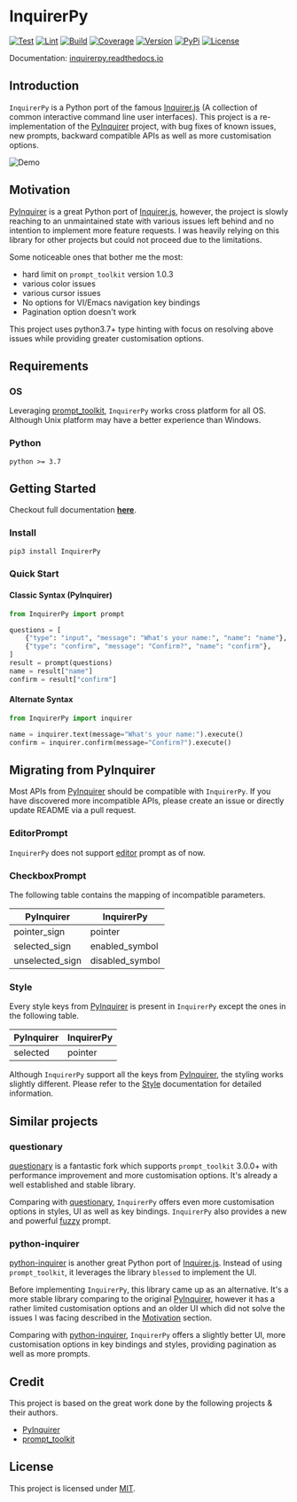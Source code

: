 # InquirerPy

[![Test](https://github.com/kazhala/InquirerPy/workflows/Test/badge.svg)](https://github.com/kazhala/InquirerPy/actions?query=workflow%3ATest)
[![Lint](https://github.com/kazhala/InquirerPy/workflows/Lint/badge.svg)](https://github.com/kazhala/InquirerPy/actions?query=workflow%3ALint)
[![Build](https://codebuild.ap-southeast-2.amazonaws.com/badges?uuid=eyJlbmNyeXB0ZWREYXRhIjoiUUYyRUIxOXBWZ0hKcUhrbXplQklMemRsTVBxbUk3bFlTdldnRGpxeEpQSXJidEtmVEVzbVNCTE1UR3VoRSt2N0NQV0VaUXlCUzNackFBNzRVUFBBS1FnPSIsIml2UGFyYW1ldGVyU3BlYyI6IloxREtFeWY4WkhxV0NFWU0iLCJtYXRlcmlhbFNldFNlcmlhbCI6MX0%3D&branch=master)](https://ap-southeast-2.console.aws.amazon.com/codesuite/codebuild/378756445655/projects/InquirerPy/history?region=ap-southeast-2&builds-meta=eyJmIjp7InRleHQiOiIifSwicyI6e30sIm4iOjIwLCJpIjowfQ)
[![Coverage](https://img.shields.io/coveralls/github/kazhala/InquirerPy?logo=coveralls)](https://coveralls.io/github/kazhala/InquirerPy?branch=master)
[![Version](https://img.shields.io/pypi/pyversions/InquirerPy)](https://pypi.org/project/InquirerPy/)
[![PyPi](https://img.shields.io/pypi/v/InquirerPy)](https://pypi.org/project/InquirerPy/)
[![License](https://img.shields.io/pypi/l/InquirerPy)](https://github.com/kazhala/InquirerPy/blob/master/LICENSE)

Documentation: [inquirerpy.readthedocs.io](https://inquirerpy.readthedocs.io/)

<!-- start intro -->

## Introduction

`InquirerPy` is a Python port of the famous [Inquirer.js](https://github.com/SBoudrias/Inquirer.js/) (A collection of common interactive command line user interfaces).
This project is a re-implementation of the [PyInquirer](https://github.com/CITGuru/PyInquirer) project, with bug fixes of known issues, new prompts, backward compatible APIs
as well as more customisation options.

<!-- end intro -->

![Demo](https://github.com/kazhala/gif/blob/master/InquirerPy-demo.gif)

## Motivation

[PyInquirer](https://github.com/CITGuru/PyInquirer) is a great Python port of [Inquirer.js](https://github.com/SBoudrias/Inquirer.js/), however, the project is slowly reaching
to an unmaintained state with various issues left behind and no intention to implement more feature requests. I was heavily relying on this library for other projects but
could not proceed due to the limitations.

Some noticeable ones that bother me the most:

- hard limit on `prompt_toolkit` version 1.0.3
- various color issues
- various cursor issues
- No options for VI/Emacs navigation key bindings
- Pagination option doesn't work

This project uses python3.7+ type hinting with focus on resolving above issues while providing greater customisation options.

## Requirements

### OS

Leveraging [prompt_toolkit](https://github.com/prompt-toolkit/python-prompt-toolkit), `InquirerPy` works cross platform for all OS. Although Unix platform may have a better experience than Windows.

### Python

```
python >= 3.7
```

## Getting Started

Checkout full documentation **[here](https://inquirerpy.readthedocs.io/)**.

### Install

```sh
pip3 install InquirerPy
```

### Quick Start

#### Classic Syntax (PyInquirer)

```python
from InquirerPy import prompt

questions = [
    {"type": "input", "message": "What's your name:", "name": "name"},
    {"type": "confirm", "message": "Confirm?", "name": "confirm"},
]
result = prompt(questions)
name = result["name"]
confirm = result["confirm"]
```

#### Alternate Syntax

```python
from InquirerPy import inquirer

name = inquirer.text(message="What's your name:").execute()
confirm = inquirer.confirm(message="Confirm?").execute()
```

<!-- start migration -->

## Migrating from PyInquirer

Most APIs from [PyInquirer](https://github.com/CITGuru/PyInquirer) should be compatible with `InquirerPy`. If you have discovered more incompatible APIs, please
create an issue or directly update README via a pull request.

### EditorPrompt

`InquirerPy` does not support [editor](https://github.com/CITGuru/PyInquirer#editor---type-editor) prompt as of now.

### CheckboxPrompt

The following table contains the mapping of incompatible parameters.

| PyInquirer      | InquirerPy      |
| --------------- | --------------- |
| pointer_sign    | pointer         |
| selected_sign   | enabled_symbol  |
| unselected_sign | disabled_symbol |

### Style

Every style keys from [PyInquirer](https://github.com/CITGuru/PyInquirer) is present in `InquirerPy` except the ones in the following table.

| PyInquirer | InquirerPy |
| ---------- | ---------- |
| selected   | pointer    |

Although `InquirerPy` support all the keys from [PyInquirer](https://github.com/CITGuru/PyInquirer), the styling works slightly different.
Please refer to the [Style](https://inquirerpy.readthedocs.io/en/latest/pages/style.html) documentation for detailed information.

<!-- end migration -->

## Similar projects

### questionary

[questionary](https://github.com/tmbo/questionary) is a fantastic fork which supports `prompt_toolkit` 3.0.0+ with performance improvement and more customisation options.
It's already a well established and stable library.

Comparing with [questionary](https://github.com/tmbo/questionary), `InquirerPy` offers even more customisation options in styles, UI as well as key bindings. `InquirerPy` also provides a new
and powerful [fuzzy](https://inquirerpy.readthedocs.io/en/latest/pages/prompts/fuzzy.html) prompt.

### python-inquirer

[python-inquirer](https://github.com/magmax/python-inquirer) is another great Python port of [Inquirer.js](https://github.com/SBoudrias/Inquirer.js/). Instead of using `prompt_toolkit`, it
leverages the library `blessed` to implement the UI.

Before implementing `InquirerPy`, this library came up as an alternative. It's a more stable library comparing to the original [PyInquirer](https://github.com/CITGuru/PyInquirer), however
it has a rather limited customisation options and an older UI which did not solve the issues I was facing described in the [Motivation](#Motivation) section.

Comparing with [python-inquirer](https://github.com/magmax/python-inquirer), `InquirerPy` offers a slightly better UI,
more customisation options in key bindings and styles, providing pagination as well as more prompts.

## Credit

This project is based on the great work done by the following projects & their authors.

- [PyInquirer](https://github.com/CITGuru/PyInquirer)
- [prompt_toolkit](https://github.com/prompt-toolkit/python-prompt-toolkit)

## License

This project is licensed under [MIT](https://github.com/kazhala/InquirerPy/blob/master/LICENSE).
